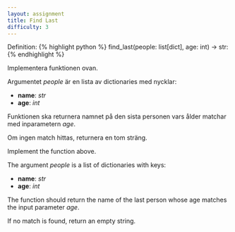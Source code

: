 ```yaml
---
layout: assignment
title: Find Last
difficulty: 3
---
```

Definition:
{% highlight python %}
find_last(people: list[dict], age: int) -> str:
{% endhighlight %}

<div class="swedish" markdown="1">
Implementera funktionen ovan.

Argumentet *people* är en lista av dictionaries med nycklar:
- **name**: *str*
- **age**: *int*

Funktionen ska returnera namnet på den sista personen vars ålder matchar med inparametern *age*.

Om ingen match hittas, returnera en tom sträng.
</div>

<div class="english" markdown="1">
Implement the function above.

The argument *people* is a list of dictionaries with keys:
- **name**: *str*
- **age**: *int*

The function should return the name of the last person whose age matches the input parameter *age*.

If no match is found, return an empty string.
</div>

<script>

function randint(a, b) {
    return Math.floor(Math.random() * (b - a + 1)) + a
}

const names = [
  "Erik",
  "Anna",
  "Johan",
  "Elsa",
  "Lars",
  "Sara",
  "Oskar",
  "Maja",
  "Nils",
  "Emilia"
]

const solution = `

def find_last(people, age):
    match = ''
    for person in people:
        if person['age'] == age:
            match = person['name']
    return match

`

new Assignment(
    "find_last",
    () => {
        const people = []
        const num_of_people = randint(5, 8)

        const previous_names = [null]
        while (people.length < num_of_people) {
            let name = null

            while (true) {
                name = names[randint(0, names.length-1)]
                if (!previous_names.includes(name)) {
                    previous_names.push(name)
                    break
                }
            }

            let age = randint(50, 52)

            people.push({name, age})
        }
        let age_to_find = people[randint(0, people.length-1)].age
        if (Math.random() < 0.25)
            age_to_find = randint(20, 80)
        return [people, age_to_find]
    },
    solution
)

</script>
